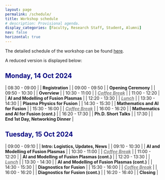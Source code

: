 ```yaml
---
layout: page
permalink: /schedule/
title: Workshop schedule
# description: Provisional agenda.
display_categories: [Faculty, Research Staff, Student, Alumni] 
nav: false
horizontal: true
---
```


The detailed schedule of the workshop can be found [here](/assets/pdf/safe_workshop/Agenda_SAFE_workshop.pdf).

A reduced version is displayed below:

## **<font color="navy">Monday, 14 Oct 2024</font>**

| 08:30 - 09:00 | | **Registration** |
| 09:00 - 09:50 | | **Opening Ceremony** |
| 09:50 - 10:30 | | **Overview** |
| 10:30 - 11:00 | | **_<font color="grey"><u>Coffee Break</u></font>_** |
| 11:00 - 12:20 | | **AI and Modelling of Fusion Plasmas** |
| 12:20 - 13:30 | | **_<font color="grey"><u>Lunch</u></font>_** |
| 13:30 - 14:30 | | **Plasma Physics for Fusion** |
| 14:30 - 15:30 | | **Mathematics and AI for Fusion** |
| 15:30 - 16:00 | | **_<font color="grey"><u>Coffee Break</u></font>_** |
| 16:00 - 16:20 | | **Mathematics and AI for Fusion (cont.)** |
| 16:20 - 17:30 | | **Ph.D. Short Talks** |
| 17:30 | | **End 1st Day, Networking Dinner** |

## **<font color="navy">Tuesday, 15 Oct 2024</font>**

| 09:00 - 09:10 | | **Intro: Logistics, Updates, News** |
| 09:10 - 10:30 | | **AI and Modelling of Fusion Plasmas** |
| 10:30 - 11:00 | | **_<font color="grey"><u>Coffee Break</u></font>_** |
| 11:00 - 12:20 | | **AI and Modelling of Fusion Plasmas (cont.)** |
| 12:20 - 13:30 | | **_<font color="grey"><u>Lunch</u></font>_** |
| 13:30 - 14:30 | | **AI and Modelling of Fusion Plasmas (cont.)** |
| 14:30 - 15:30 | | **Diagnostics for Fusion** |
| 15:30 - 16:00 | | **_<font color="grey"><u>Coffee Break</u></font>_** |
| 16:00 - 16:20 | | **Diagnostics for Fusion (cont.)** |
| 16:20 - 16:40 | | **Closing** |



